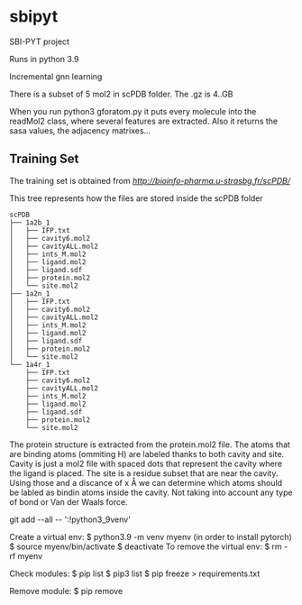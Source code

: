 # sbipyt
SBI-PYT project

Runs in python 3.9

Incremental gnn learning

There is a subset of 5 mol2 in scPDB folder. The .gz is 4..GB

When you run python3 gforatom.py it puts every molecule into the readMol2 class, where several features are extracted. Also it returns the sasa values, the adjacency matrixes...

## Training Set
The training set is obtained from *http://bioinfo-pharma.u-strasbg.fr/scPDB/*

This tree represents how the files are stored inside the scPDB folder

```
scPDB
├── 1a2b_1
│   ├── IFP.txt
│   ├── cavity6.mol2
│   ├── cavityALL.mol2
│   ├── ints_M.mol2
│   ├── ligand.mol2
│   ├── ligand.sdf
│   ├── protein.mol2
│   └── site.mol2
├── 1a2n_1
│   ├── IFP.txt
│   ├── cavity6.mol2
│   ├── cavityALL.mol2
│   ├── ints_M.mol2
│   ├── ligand.mol2
│   ├── ligand.sdf
│   ├── protein.mol2
│   └── site.mol2
└── 1a4r_1
    ├── IFP.txt
    ├── cavity6.mol2
    ├── cavityALL.mol2
    ├── ints_M.mol2
    ├── ligand.mol2
    ├── ligand.sdf
    ├── protein.mol2
    └── site.mol2
```

The protein structure is extracted from the protein.mol2 file. The atoms that are binding atoms (ommiting H) are labeled thanks to both cavity and site. Cavity is just a mol2 file with spaced dots that represent the cavity where the ligand is placed. The site is a residue subset that are near the cavity. Using those and a discance of x Å we can determine which atoms should be labled as bindin atoms inside the cavity. Not taking into account any type of bond or Van der Waals force.

git add --all -- ':!python3_9venv'

Create a virtual env:
$ python3.9 -m venv myenv (in order to install pytorch)
$ source myenv/bin/activate
$ deactivate
To remove the virtual env:
$ rm -rf myenv

Check modules:
$ pip list
$ pip3 list
$ pip freeze > requirements.txt

Remove module:
$ pip remove <package-name>

